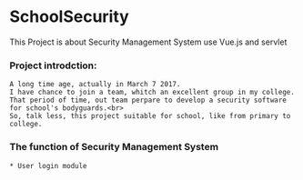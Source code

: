 # SchoolSecurity
This Project is about Security Management System use Vue.js and servlet


### Project introdction:
	A long time age, actually in March 7 2017. 
	I have chance to join a team, whitch an excellent group in my college.
	That period of time, out team perpare to develop a security software for school's bodyguards.<br> 
	So, talk less, this project suitable for school, like from primary to college.
	
### The function of Security Management System	
	* User login module
	
	
